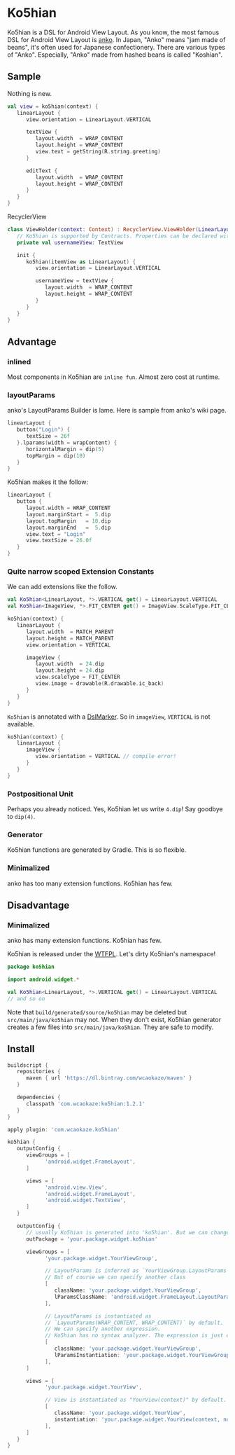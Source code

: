 
Ko5hian
================================================================================

Ko5hian is a DSL for Android View Layout. As you know, the most famous DSL for
Android View Layout is [anko](https://github.com/Kotlin/anko).
In Japan, "Anko" means "jam made of beans", it's often used for Japanese
confectionery. There are various types of "Anko". Especially, "Anko" made from
hashed beans is called "Koshian".


Sample
--------------------------------------------------------------------------------

Nothing is new.
```kotlin
val view = ko5hian(context) {
   linearLayout {
      view.orientation = LinearLayout.VERTICAL

      textView {
         layout.width  = WRAP_CONTENT
         layout.height = WRAP_CONTENT
         view.text = getString(R.string.greeting)
      }

      editText {
         layout.width  = WRAP_CONTENT
         layout.height = WRAP_CONTENT
      }
   }
}
```

RecyclerView
```kotlin
class ViewHolder(context: Context) : RecyclerView.ViewHolder(LinearLayout(context)) {
   // Ko5hian is supported by Contracts. Properties can be declared with `val`.
   private val usernameView: TextView

   init {
      ko5hian(itemView as LinearLayout) {
         view.orientation = LinearLayout.VERTICAL

         usernameView = textView {
            layout.width  = WRAP_CONTENT
            layout.height = WRAP_CONTENT
         }
      }
   }
}
```


Advantage
--------------------------------------------------------------------------------

### inlined

Most components in Ko5hian are `inline fun`. Almost zero cost at runtime.


### layoutParams

anko's LayoutParams Builder is lame. Here is sample from anko's wiki page.

```kotlin
linearLayout {
   button("Login") {
      textSize = 26f
   }.lparams(width = wrapContent) {
      horizontalMargin = dip(5)
      topMargin = dip(10)
   }
}
```

Ko5hian makes it the follow:
```kotlin
linearLayout {
   button {
      layout.width = WRAP_CONTENT
      layout.marginStart =  5.dip
      layout.topMargin   = 10.dip
      layout.marginEnd   =  5.dip
      view.text = "Login"
      view.textSize = 26.0f
   }
}
```


### Quite narrow scoped Extension Constants

We can add extensions like the follow.
```kotlin
val Ko5hian<LinearLayout, *>.VERTICAL get() = LinearLayout.VERTICAL
val Ko5hian<ImageView, *>.FIT_CENTER get() = ImageView.ScaleType.FIT_CENTER
```

```kotlin
ko5hian(context) {
   linearLayout {
      layout.width  = MATCH_PARENT
      layout.height = MATCH_PARENT
      view.orientation = VERTICAL

      imageView {
         layout.width  = 24.dip
         layout.height = 24.dip
         view.scaleType = FIT_CENTER
         view.image = drawable(R.drawable.ic_back)
      }
   }
}
```

`Ko5hian` is annotated with a
[DslMarker](http://kotlinlang.org/docs/reference/type-safe-builders.html#scope-control-dslmarker-since-11).
So in `imageView`, `VERTICAL` is not available.

```kotlin
ko5hian(context) {
   linearLayout {
      imageView {
         view.orientation = VERTICAL // compile error!
      }
   }
}
```


### Postpositional Unit

Perhaps you already noticed. Yes, Ko5hian let us write `4.dip`! Say goodbye to
`dip(4)`.


### Generator

Ko5hian functions are generated by Gradle. This is so flexible.


### Minimalized

anko has too many extension functions. Ko5hian has few.



Disadvantage
--------------------------------------------------------------------------------

### Minimalized

anko has many extension functions. Ko5hian has few.

Ko5hian is released under the [WTFPL](LICENSE). Let's dirty Ko5hian's namespace!

```kotlin
package ko5hian

import android.widget.*

val Ko5hian<LinearLayout, *>.VERTICAL get() = LinearLayout.VERTICAL
// and so on
```

Note that `build/generated/source/ko5hian` may be deleted
but `src/main/java/ko5hian` may not. When they don't exist, Ko5hian generator
creates a few files into `src/main/java/ko5hian`. They are safe to modify.


Install
--------------------------------------------------------------------------------

```groovy
buildscript {
   repositories {
      maven { url 'https://dl.bintray.com/wcaokaze/maven' }
   }

   dependencies {
      classpath 'com.wcaokaze:ko5hian:1.2.1'
   }
}

apply plugin: 'com.wcaokaze.ko5hian'

ko5hian {
   outputConfig {
      viewGroups = [
            'android.widget.FrameLayout',
      ]

      views = [
            'android.view.View',
            'android.widget.FrameLayout',
            'android.widget.TextView',
      ]
   }

   outputConfig {
      // usually Ko5hian is generated into 'ko5hian'. But we can change the package
      outPackage = 'your.package.widget.ko5hian'

      viewGroups = [
            'your.package.widget.YourViewGroup',

            // LayoutParams is inferred as `YourViewGroup.LayoutParams`.
            // But of course we can specify another class
            [
               className: 'your.package.widget.YourViewGroup',
               lParamsClassName: 'android.widget.FrameLayout.LayoutParams'
            ],

            // LayoutParams is instantiated as
            // `LayoutParams(WRAP_CONTENT, WRAP_CONTENT)` by default.
            // We can specify another expression.
            // Ko5hian has no syntax analyzer. The expression is just embedded.
            [
               className: 'your.package.widget.YourViewGroup',
               lParamsInstantiation: 'your.package.widget.YourViewGroup.LayoutParams()'
            ],
      ]

      views = [
            'your.package.widget.YourView',

            // View is instantiated as "YourView(context)" by default.
            [
               className: 'your.package.widget.YourView',
               instantiation: 'your.package.widget.YourView(context, null)'
            ],
      ]
   }
}
```

